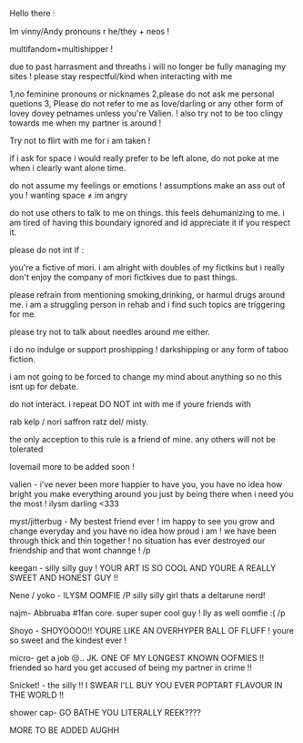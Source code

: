 Hello there 🕯

Im vinny/Andy 
pronouns r he/they + neos !

multifandom+multishipper !

due to past harrasment and threaths i will no longer be fully managing my sites ! please stay respectful/kind when interacting with me 

1,no feminine pronouns or nicknames
2,please do not ask me personal quetions 
3, Please do not refer to me as love/darling or any other form of lovey dovey petnames unless you're Valien. ! also try not to be too clingy towards me when my partner is around !

Try not to flirt with me for i am taken ! 

if i ask for space i would really prefer to be left alone, do not poke at me when i clearly want alone time.


do not assume my feelings or emotions ! assumptions make an ass out of you !
wanting space ≠ im angry


do not use others to talk to me on things. this feels dehumanizing to me.
i am tired of having this boundary ignored and id appreciate it if you respect it.

please do not int if :

you're a fictive of mori.
i am alright with doubles of my fictkins but i really don't enjoy the company of mori fictkives due to past things.

please refrain from mentioning 
smoking,drinking, or harmul drugs around me. i am a struggling person in rehab and i find such topics are triggering for me.

please try not to talk about needles around me either.

i do no indulge or support 
proshipping ! darkshipping or any form of taboo fiction. 

i am not going to be forced to change my mind about anything so no this isnt up for debate.

do not interact. i repeat DO NOT int with me if youre friends with

rab
kelp / nori
saffron
ratz
del/ misty.

the only acception to this rule is a friend of mine. any others will not be tolerated


lovemail more to be added soon !

valien - i've never been more happier  to have you, you have no idea how bright you make everything around you just by being there when i need you the most ! ilysm darling <333

myst/jitterbug - My bestest friend ever !
im happy to see you grow and change everyday and you have no idea how proud i am ! we have been through thick and thin together ! no situation has ever destroyed our friendship and that wont channge ! /p

keegan - silly silly guy ! YOUR ART IS SO COOL AND YOURE A REALLY SWEET AND HONEST GUY !!

Nene / yoko - ILYSM  OOMFIE /P 
silly silly girl thats a deltarune nerd!

najm- Abbruaba #1fan core. super super cool guy ! Ily as well oomfie :( /p

Shoyo - SHOYOOOO!! YOURE LIKE AN OVERHYPER BALL OF FLUFF ! youre so sweet and the kindest ever !

micro- get a job 😒.. 
JK. ONE OF MY LONGEST KNOWN OOFMIES !! 
friended so hard you get accused of being my partner in crime !!

Snicket! - the silly !! I SWEAR I'LL BUY YOU EVER POPTART FLAVOUR IN THE WORLD !!

shower cap- GO BATHE YOU LITERALLY REEK????

MORE TO BE ADDED AUGHH


